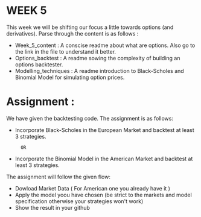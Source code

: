 # WEEK 5

This week we will be shifting our focus a little towards options (and derivatives). Parse through the content is as follows :

- Week_5_content : A conscise readme about what are options. Also go to the link in the file to understand it better.
- Options_backtest : A readme sowing the complexity of building an options backtester.
- Modelling_techniques : A readme introduction to Black-Scholes and Binomial Model for simulating option prices.

# Assignment :

We have given the backtesting code. The assignment is as follows:

- Incorporate Black-Scholes in the European Market and backtest at least 3 strategies.

        OR
  
- Incorporate the Binomial Model in the American Market and backtest at least 3 strategies.

The assignment will follow the given flow:

- Dowload Market Data ( For American one you already have it )
- Apply the model yoou have chosen (be strict to the markets and model specification otherwise your strategies won't work)
- Show the result in your github
  
